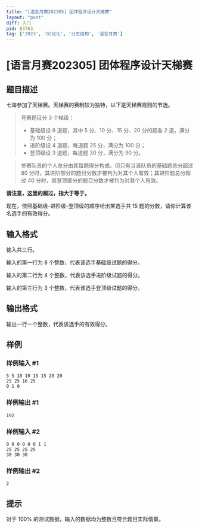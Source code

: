 ```yaml
---
title: "[语言月赛202305] 团体程序设计天梯赛"
layout: "post"
diff: 入门
pid: B3763
tag: ['2023', 'O2优化', '分支结构', '语言月赛']
---
```

# [语言月赛202305] 团体程序设计天梯赛
## 题目描述

七海参加了天梯赛。天梯赛的赛制较为独特，以下是天梯赛规则的节选。

>竞赛题目分 $3$ 个梯级：
>
> - 基础级设 $8$ 道题，其中 $5$ 分、$10$ 分、$15$ 分、$20$ 分的题各 $2$ 道，满分为 $100$ 分；
> - 进阶级设 $4$ 道题，每道题 $25$ 分，满分为 $100$ 分；
> - 登顶级设 $3$ 道题，每道题 $30$ 分，满分为 $90$ 分。

> 参赛队员的个人总分由其每题得分构成。但只有当该队员的基础题总分超过 $80$ 分时，其进阶部分的题目分数才被判为对其个人有效；其进阶题总分超过 $40$ 分时，其登顶部分的题目分数才被判为对其个人有效。

**请注意，这里的超过，指大于等于。**

现在，依照基础级-进阶级-登顶级的顺序给出某选手共 $15$ 题的分数，请你计算该名选手的有效得分。
## 输入格式

输入共三行。

输入的第一行为 $8$ 个整数，代表该选手基础级试题的得分。

输入的第二行为 $4$ 个整数，代表该选手进阶级试题的得分。

输入的第三行为 $3$ 个整数，代表该选手登顶级试题的得分。
## 输出格式

输出一行一个整数，代表该选手的有效得分。
## 样例

### 样例输入 #1
```
5 5 10 10 15 15 20 20
25 25 16 25
0 1 0
```
### 样例输出 #1
```
192

```
### 样例输入 #2
```
0 0 0 0 0 0 1 1
25 25 25 25
30 30 30
```
### 样例输出 #2
```
2
```
## 提示

对于 $100\%$ 的测试数据，输入的数据均为整数且符合题目实际情景。
